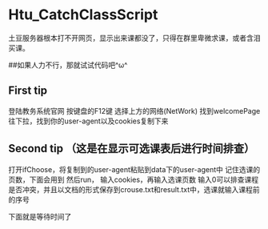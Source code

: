# Htu_CatchClassScript
土豆服务器根本打不开网页，显示出来课都没了，只得在群里卑微求课，或者含泪买课。

##如果人力不行，那就试试代码吧^ω^
## First tip
登陆教务系统官网
按键盘的F12键
选择上方的网络(NetWork)
找到welcomePage
往下拉，找到你的user-agent以及cookies复制下来
## Second tip （这是在显示可选课表后进行时间排查）
打开ifChoose，将复制到的user-agent粘贴到data下的user-agent中
记住选课的页数，下面会用到
然后run，
输入cookies，再输入选课页数
输入0可以排查课程是否冲突，并且以文档的形式保存到crouse.txt和result.txt中，选课就输入课程前的序号

下面就是等待时间了


